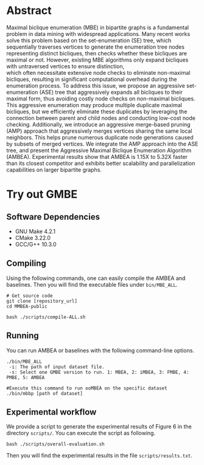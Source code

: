 # Abstract
Maximal biclique enumeration (MBE) in bipartite graphs is a fundamental problem in data mining with widespread applications. 
Many recent works solve this problem based on the set-enumeration (SE) tree, 
which sequentially traverses vertices to generate the enumeration tree nodes representing distinct bicliques, 
then checks whether these bicliques are maximal or not. 
However, existing MBE algorithms only expand bicliques with untraversed vertices to ensure distinction,  
which often necessitate extensive node checks to eliminate non-maximal bicliques, 
resulting in significant computational overhead during the enumeration process. 
To address this issue, we propose an aggressive set-enumeration (ASE) tree that 
aggressively expands all bicliques to their maximal form, 
thus avoiding costly node checks on non-maximal bicliques. 
This aggressive enumeration may produce multiple duplicate maximal bicliques, 
but we efficiently eliminate these duplicates by 
leveraging the connection between parent and child nodes 
and conducting low-cost node checking.
Additionally, we introduce an aggressive merge-based pruning (AMP) approach that 
aggressively merges vertices sharing the same local neighbors. 
This helps prune numerous duplicate node generations caused by subsets of merged vertices. 
We integrate the AMP approach into the ASE tree, 
and present the Aggressive Maximal Biclique Enumeration Algorithm (AMBEA). 
Experimental results show that 
AMBEA is 1.15X to 5.32X faster than its closest competitor 
and exhibits better scalability and parallelization capabilities on larger bipartite graphs.
# Try out GMBE
## Software Dependencies
- GNU Make 4.2.1
- CMake 3.22.0
- GCC/G++ 10.3.0

## Compiling
Using the following commands, one can easily compile the AMBEA and baselines. Then you will find the executable files under `bin/MBE_ALL`.
```
# Get source code
git clone [repository_url]
cd MMBEA-public

bash ./scripts/compile-ALL.sh
```

## Running

You can run AMBEA or baselines with the following command-line options.
```
./bin/MBE_ALL 
 -i: The path of input dataset file.
 -s: Select one GMBE version to run. 1: MBEA, 2: iMBEA, 3: FMBE, 4: PMBE, 5: AMBEA

#Execute this command to run ooMBEA on the specific dataset
./bin/mbbp [path of dataset]
```
## Experimental workflow
We provide a script to generate the experimental results of Figure 6 in the directory `scripts/`. You can execute the script as following.
```
bash ./scripts/overall-evaluation.sh 
```
Then you will find the experimental results in the file `scripts/results.txt`.
